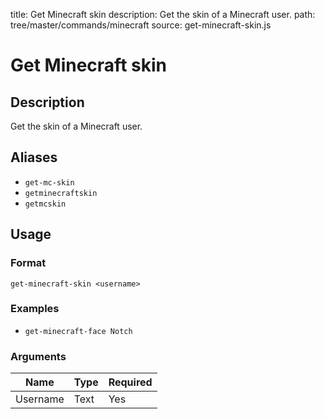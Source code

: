title: Get Minecraft skin
description: Get the skin of a Minecraft user.
path: tree/master/commands/minecraft
source: get-minecraft-skin.js

# Get Minecraft skin

## Description

Get the skin of a Minecraft user.

## Aliases

* `get-mc-skin`
* `getminecraftskin`
* `getmcskin`

## Usage

### Format

`get-minecraft-skin <username>`

### Examples

* `get-minecraft-face Notch`

### Arguments

| Name     | Type   | Required |
|----------|--------|----------|
| Username | Text | Yes      |

